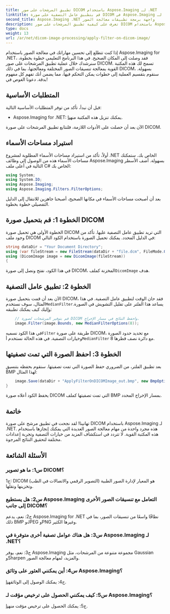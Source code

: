 ```yaml
---
title: تطبيق المرشحات على صور DICOM باستخدام Aspose.Imaging لـ .NET
linktitle: قم بتطبيق عامل التصفية على صورة DICOM في Aspose.Imaging لـ .NET
second_title: Aspose.Imaging .NET واجهة برمجة تطبيقات معالجة الصور
description: تعرف على كيفية تطبيق المرشحات على صور DICOM باستخدام Aspose.Imaging for .NET. تعزيز معالجة الصور الطبية بسهولة.
type: docs
weight: 13
url: /ar/net/dicom-image-processing/apply-filter-on-dicom-image/
---
```

إذا كنت تتطلع إلى تحسين مهاراتك في معالجة الصور باستخدام Aspose.Imaging for .NET، فقد وصلت إلى المكان الصحيح. في هذا البرنامج التعليمي خطوة بخطوة، سنرشدك خلال عملية تطبيق المرشحات على صور DICOM. تسمح لك هذه المكتبة القوية بمعالجة تنسيقات الصور المختلفة ومعالجتها، بما في ذلك DICOM، بسهولة. سنقوم بتقسيم العملية إلى خطوات يمكن التحكم فيها، مما يضمن أنك تفهم كل مفهوم بدقة. دعونا الغوص في!

## المتطلبات الأساسية

قبل أن نبدأ، تأكد من توفر المتطلبات الأساسية التالية:

-  Aspose.Imaging for .NET: يمكنك تنزيل هذه المكتبة من[هنا](https://releases.aspose.com/imaging/net/).

الآن بعد أن حصلت على الأدوات اللازمة، فلنتابع تطبيق المرشحات على صورة DICOM.

## استيراد مساحات الأسماء

أولاً، تأكد من استيراد مساحات الأسماء المطلوبة لمشروع .NET الخاص بك. ستمكنك مساحات الأسماء هذه من الوصول إلى وظائف Aspose.Imaging بسهولة. أضف الأسطر التالية في أعلى ملف C# الخاص بك:

```csharp
using System;
using System.IO;
using Aspose.Imaging;
using Aspose.Imaging.Filters.FilterOptions;
```

بعد أن أصبحت مساحات الأسماء في مكانها الصحيح، أصبحنا جاهزين للانتقال إلى الدليل التفصيلي خطوة بخطوة.

## الخطوة 1: قم بتحميل صورة DICOM

الخطوة الأولى هي تحميل صورة DICOM التي تريد تطبيق عامل التصفية عليها. تأكد من وجود ملف DICOM في الدليل المحدد. يمكنك تحميل الصورة باستخدام الكود التالي:

```csharp
string dataDir = "Your Document Directory";
using (var fileStream = new FileStream(dataDir + "file.dcm", FileMode.Open, FileAccess.Read))
using (DicomImage image = new DicomImage(fileStream))
{
```

 في هذا الكود، نفتح ونصل إلى صورة DICOM، المخزنة كملف`DicomImage` هدف.

## الخطوة 2: تطبيق عامل التصفية

 الآن بعد أن قمت بتحميل صورة DICOM، فقد حان الوقت لتطبيق عامل التصفية. في هذا المثال، سوف نستخدم`MedianFilter`يساعد هذا الفلتر على تقليل التشويش في الصورة. وإليك كيف يمكنك تطبيقه:

```csharp
    // قم بتوفير المرشحات لصورة DICOM واحفظ النتائج في مسار الإخراج.
    image.Filter(image.Bounds, new MedianFilterOptions(8));
```

 في هذا الكود نسميه`Filter` طريقة على صورة DICOM، مع تحديد حدود الصورة وخيارات التصفية. في هذه الحالة نستخدم أ`MedianFilter` مع دائرة نصف قطرها 8.

## الخطوة 3: احفظ الصورة التي تمت تصفيتها

بعد تطبيق الفلتر، من الضروري حفظ الصورة التي تمت تصفيتها. سنقوم بحفظه بتنسيق BMP لهذا المثال:

```csharp
    image.Save(dataDir + "ApplyFilterOnDICOMImage_out.bmp", new BmpOptions());
}
```

يحفظ الكود أعلاه صورة DICOM التي تمت تصفيتها كملف BMP بمسار الإخراج المحدد.

## خاتمة

تهانينا! لقد نجحت في تطبيق مرشح على صورة DICOM باستخدام Aspose.Imaging لـ .NET. هذه مجرد واحدة من مهام معالجة الصور العديدة التي يمكنك إنجازها باستخدام هذه المكتبة القوية. لا تتردد في استكشاف المزيد من خيارات التصفية وتجربة إعدادات مختلفة لتحقيق النتائج المرجوة.

## الأسئلة الشائعة

### س1: ما هو تصوير DICOM؟

ج1: DICOM (التصوير الرقمي والاتصالات في الطب) هو المعيار لإدارة الصور الطبية وتخزينها ونقلها.

### س2: هل يستطيع Aspose.Imaging التعامل مع تنسيقات الصور الأخرى إلى جانب DICOM؟

ج2: نعم، يدعم Aspose.Imaging for .NET نطاقًا واسعًا من تنسيقات الصور، بما في ذلك BMP وJPEG وPNG وغيرها الكثير.

### س3: هل هناك عوامل تصفية أخرى متوفرة في Aspose.Imaging لـ .NET؟

ج3: نعم، يوفر Aspose.Imaging مجموعة متنوعة من المرشحات، مثل Gaussian وSharpen والمزيد، لمهام معالجة الصور.

### س4: أين يمكنني العثور على وثائق Aspose.Imaging؟

 ج4: يمكنك الوصول إلى الوثائق[هنا](https://reference.aspose.com/imaging/net/).

### س5: كيف يمكنني الحصول على ترخيص مؤقت لـ Aspose.Imaging؟

 ج5: يمكنك الحصول على ترخيص مؤقت من[هنا](https://purchase.aspose.com/temporary-license/).